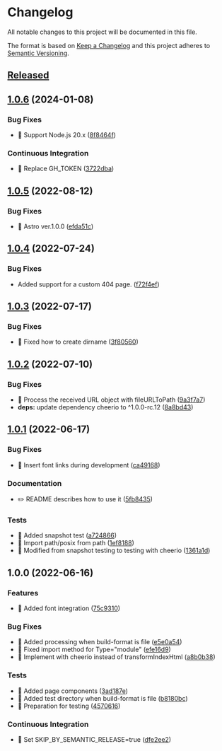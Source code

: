 # Changelog

All notable changes to this project will be documented in this file.

The format is based on [Keep a Changelog](https://keepachangelog.com/) and this project adheres to [Semantic Versioning](https://semver.org/).

## [Released](https://github.com/dc7290/astro-fonts-next/releases)

## [1.0.6](https://github.com/dc7290/astro-fonts-next/compare/v1.0.5...v1.0.6) (2024-01-08)


### Bug Fixes

* 🐛 Support Node.js 20.x ([8f8464f](https://github.com/dc7290/astro-fonts-next/commit/8f8464fc950ac224aca46d1646973addaa0cdbae))


### Continuous Integration

* 🎡 Replace GH_TOKEN ([3722dba](https://github.com/dc7290/astro-fonts-next/commit/3722dba84fad7de8c8695da99e9122a51faf5d03))

## [1.0.5](https://github.com/dc7290/astro-fonts-next/compare/v1.0.4...v1.0.5) (2022-08-12)


### Bug Fixes

* 🐛 Astro ver.1.0.0 ([efda51c](https://github.com/dc7290/astro-fonts-next/commit/efda51c9ae915a6096f794ed5c92577081372f90))

## [1.0.4](https://github.com/dc7290/astro-fonts-next/compare/v1.0.3...v1.0.4) (2022-07-24)


### Bug Fixes

* Added support for a custom 404 page. ([f72f4ef](https://github.com/dc7290/astro-fonts-next/commit/f72f4ef4615b75b473487a946ab38d6b22910892))

## [1.0.3](https://github.com/dc7290/astro-fonts-next/compare/v1.0.2...v1.0.3) (2022-07-17)


### Bug Fixes

* 🐛 Fixed how to create dirname ([3f80560](https://github.com/dc7290/astro-fonts-next/commit/3f80560ac0ca1cc1ec0bf581a43cc54ae01a236c))

## [1.0.2](https://github.com/dc7290/astro-fonts-next/compare/v1.0.1...v1.0.2) (2022-07-10)


### Bug Fixes

* 🐛 Process the received URL object with fileURLToPath ([9a3f7a7](https://github.com/dc7290/astro-fonts-next/commit/9a3f7a71e2146fb230a78fee75cd5dd7ed0e3519))
* **deps:** update dependency cheerio to ^1.0.0-rc.12 ([8a8bd43](https://github.com/dc7290/astro-fonts-next/commit/8a8bd439c0a93bf1de365e43222df23fdc086092))

## [1.0.1](https://github.com/dc7290/astro-fonts-next/compare/v1.0.0...v1.0.1) (2022-06-17)


### Bug Fixes

* 🐛 Insert font links during development ([ca49168](https://github.com/dc7290/astro-fonts-next/commit/ca49168404c3c35795d2ab975f8223ea6aa13325))


### Documentation

* ✏️ README describes how to use it ([5fb8435](https://github.com/dc7290/astro-fonts-next/commit/5fb84351398b87653119e961d9f40cc8565db869))


### Tests

* 💍 Added snapshot test ([a724866](https://github.com/dc7290/astro-fonts-next/commit/a72486672eeda303b98e69db5040974f6763c3fd))
* 💍 Import path/posix from path ([1ef8188](https://github.com/dc7290/astro-fonts-next/commit/1ef81885cf9d3a26d3c9cf2a817529fa7380aad0))
* 💍 Modified from snapshot testing to testing with cheerio ([1361a1d](https://github.com/dc7290/astro-fonts-next/commit/1361a1de7986e1c769e5678e6779b10078032b67))

## 1.0.0 (2022-06-16)


### Features

* 🚀 Added font integration ([75c9310](https://github.com/dc7290/astro-fonts-next/commit/75c931097435adad6c3c51805869c3fbf4ca504e))


### Bug Fixes

* 🐛 Added processing when build-format is file ([e5e0a54](https://github.com/dc7290/astro-fonts-next/commit/e5e0a54aefd14a97f5c2e3893691dc87c9f7a25c))
* 🐛 Fixed import method for Type="module" ([efe16d9](https://github.com/dc7290/astro-fonts-next/commit/efe16d954452f9de24faed7ab65e8944aada0da9))
* 🐛 Implement with cheerio instead of transformIndexHtml ([a8b0b38](https://github.com/dc7290/astro-fonts-next/commit/a8b0b38f0111fde29302644062888cec02c1afd9))


### Tests

* 💍 Added page components ([3ad187e](https://github.com/dc7290/astro-fonts-next/commit/3ad187e82bf5878ebf9ae4f2c66e67c2d0f27e79))
* 💍 Added test directory when build-format is file ([b8180bc](https://github.com/dc7290/astro-fonts-next/commit/b8180bc4905ade911f605a0c15308ab81fb97936))
* 💍 Preparation for testing ([4570616](https://github.com/dc7290/astro-fonts-next/commit/4570616c9efe2c710c3009c6393c30179087cf0a))


### Continuous Integration

* 🎡 Set SKIP_BY_SEMANTIC_RELEASE=true ([dfe2ee2](https://github.com/dc7290/astro-fonts-next/commit/dfe2ee26cf09f48f2933e0b09ff50c067e867f64))

